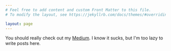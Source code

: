 ```yaml
---
# Feel free to add content and custom Front Matter to this file.
# To modify the layout, see https://jekyllrb.com/docs/themes/#overriding-theme-defaults

layout: page
---
```


You should really check out my [Medium](https://medium.com/edoardopigaiani). I know it sucks, but I'm too lazy to write posts here.